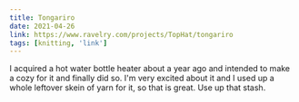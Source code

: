 ```yaml
---
title: Tongariro
date: 2021-04-26
link: https://www.ravelry.com/projects/TopHat/tongariro
tags: [knitting, 'link']
---
```


I acquired a hot water bottle heater about a year ago and intended to make a cozy for it and finally did so.
I'm very excited about it and I used up a whole leftover skein of yarn for it, so that is great. Use up that stash.
